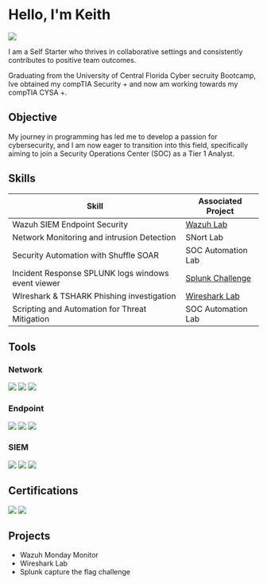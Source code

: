 # Hello, I'm Keith

<a href=https://www.linkedin.com/in/k-k-a65971156/><img src="https://img.shields.io/badge/-LinkedIn-0072b1?&style=for-the-badge&logo=linkedin&logoColor=white" /></a>

I am a Self Starter who thrives in collaborative settings and consistently contributes to positive team outcomes.

Graduating from the University of Central Florida Cyber secruity Bootcamp, Ive obtained my compTIA Security + and now am working towards my compTIA CYSA +.

## Objective

My journey in programming has led me to develop a passion for cybersecurity, and I am now eager to transition into this field, specifically aiming to join a Security Operations Center (SOC) as a Tier 1 Analyst.

## Skills

| Skill                                         | Associated Project         |
|-----------------------------------------------|----------------------------|
| Wazuh SIEM Endpoint Security                  | <a href= https://github.com/keithtk22/Wazuh-Investigation/tree/main>Wazuh Lab</a>|
| Network Monitoring and intrusion Detection    | SNort Lab    |
| Security Automation with Shuffle SOAR         | SOC Automation Lab|
| Incident Response SPLUNK logs windows event viewer |<a href= https://github.com/keithtk22/Splunk-CTF/blob/main>Splunk Challenge</a>|
| WIreshark & TSHARK Phishing investigation     | <a href= https://github.com/keithtk22/Wireshark-Phishing-Investigation/blob/main>Wireshark Lab</a>|
| Scripting and Automation for Threat Mitigation | SOC Automation Lab|

## Tools

### Network
<div>
    <img src="https://img.shields.io/badge/-Wireshark-1679A7?&style=for-the-badge&logo=Wireshark&logoColor=white" />
    <img src="https://img.shields.io/badge/-Suricata-EF3B2D?&style=for-the-badge&logo=Suricata&logoColor=white" />
    <img src="https://img.shields.io/badge/-Zeek-777BB4?&style=for-the-badge&logo=Zeek&logoColor=white" />
</div>

### Endpoint
<div>
    <img src="https://img.shields.io/badge/-Microsoft_Defender_for_Endpoint-00A4EF?&style=for-the-badge&logo=Microsoft&logoColor=white" />
    <img src="https://img.shields.io/badge/-Velociraptor-4B275F?&style=for-the-badge&logo=Velociraptor&logoColor=white" />
    <img src="https://img.shields.io/badge/-Wazuh-3D87C1?&style=for-the-badge&logo=Wazuh&logoColor=white" />
</div>

### SIEM
<div>
    <img src="https://img.shields.io/badge/-Microsoft_Sentinel-0078D4?&style=for-the-badge&logo=Microsoft&logoColor=white" />
    <img src="https://img.shields.io/badge/-Splunk-000000?&style=for-the-badge&logo=Splunk&logoColor=white" />
    <img src="https://img.shields.io/badge/-Elastic-005571?&style=for-the-badge&logo=Elastic&logoColor=white" />
</div>

## Certifications
<div>
<img src="https://img.shields.io/badge/-Security%2B-FF0000?&style=for-the-badge&logo=CompTIA&logoColor=white" />
<img src="https://img.shields.io/badge/-University%20of%20Central%20Florida-FFB81C?&style=for-the-badge&logo=University%20of%20Central%20Florida&logoColor=white" />

</div>

## Projects
- Wazuh Monday Monitor
- Wireshark Lab
- Splunk capture the flag challenge
